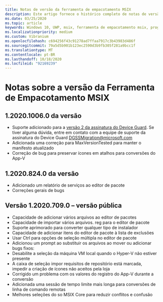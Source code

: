 ```yaml
---
title: Notas de versão da ferramenta de empacotamento MSIX
description: Este artigo fornece o histórico completo de notas de versão para diferentes versões da ferramenta de empacotamento MSIX.
ms.date: 03/25/2020
ms.topic: article
keywords: Windows 10, UWP, msix, ferramenta de empacotamento msix, programa Insider
ms.localizationpriority: medium
ms.custom: Vibranium
ms.openlocfilehash: c694256f43c91278ad7ffaa7917c3b43983d486f
ms.sourcegitcommit: 79a5d5b901b123ec2590d3b9fb305f281a9bcc1f
ms.translationtype: MT
ms.contentlocale: pt-BR
ms.lasthandoff: 10/18/2020
ms.locfileid: "92169239"
---
```

# <a name="release-notes-for-the-msix-packaging-tool"></a>Notas sobre a versão da Ferramenta de Empacotamento MSIX

## <a name="version-1202010060"></a>1.2020.1006.0 da versão
- Suporte adicionado para a [versão 2 da assinatura do Device Guard](../../package/signing-package-device-guard-signing.md). Se tiver alguma dúvida, entre em contato com a equipe de suporte da assinatura do Device Guard DGSSMigration@microsoft.com
- Adicionada uma correção para MaxVersionTested para manter o manifesto atualizado
- Correção de bug para preservar ícones em atalhos para conversões do App-V

## <a name="version-120208240"></a>1.2020.824.0 da versão
- Adicionado um relatório de serviços ao editor de pacote
- Correções gerais de bugs

## <a name="version-120207090---public-release"></a>Versão 1.2020.709.0 – versão pública
- Capacidade de adicionar vários arquivos ao editor de pacotes
- Capacidade de importar vários arquivos. reg para o editor de pacote
- Suporte aprimorado para converter qualquer tipo de instalador
- Capacidade de adicionar itens do editor de pacote à lista de exclusões
- Usar Ctrl para opções de seleção múltipla no editor de pacote
- Adicionou um prompt ao substituir os arquivos ao mover ou adicionar bugs fixos:
- Desabilite a seleção da máquina VM local quando o Hyper-V não estiver presente
- A caixa de seleção impor requisitos de repositório está marcada, impedir a criação de ícones não aceitos pela loja
- Corrigido um problema com os valores do registro do App-V durante a conversão
- Adicionada uma sessão de tempo limite mais longa para conversões de linha de comando remotas
- Melhores seleções do so MSIX Core para reduzir conflitos e confusão

